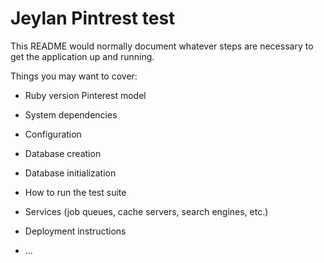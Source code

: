 # Jeylan Pintrest test

This README would normally document whatever steps are necessary to get the
application up and running.

Things you may want to cover:

* Ruby version Pinterest model

* System dependencies

* Configuration

* Database creation

* Database initialization

* How to run the test suite

* Services (job queues, cache servers, search engines, etc.)

* Deployment instructions

* ...

